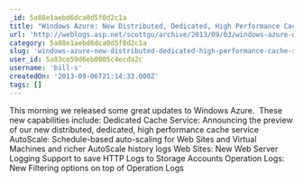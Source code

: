 ```yaml
---
_id: 5a88e1aebd6dca0d5f0d2c1a
title: "Windows Azure: New Distributed, Dedicated, High Performance Cache Service + More Cool Improvements"
url: 'http://weblogs.asp.net/scottgu/archive/2013/09/03/windows-azure-new-distributed-dedicated-high-performance-cache-service-more-cool-improvements.aspx'
category: 5a88e1aebd6dca0d5f0d2c1a
slug: 'windows-azure-new-distributed-dedicated-high-performance-cache-service-more-cool-improvements'
user_id: 5a83ce59d6eb0005c4ecda2c
username: 'bill-s'
createdOn: '2013-09-06T21:14:33.000Z'
tags: []
---
```


This morning we released some great updates to Windows Azure.  These new capabilities include:
Dedicated Cache Service: Announcing the preview of our new distributed, dedicated, high performance cache service
	AutoScale: Schedule-based auto-scaling for Web Sites and Virtual Machines and richer AutoScale history logs
	Web Sites: New Web Server Logging Support to save HTTP Logs to Storage Accounts
	Operation Logs: New Filtering options on top of Operation Logs
